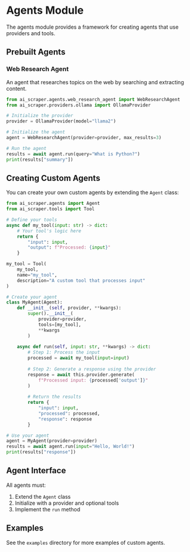 # Agents Module

The agents module provides a framework for creating agents that use providers and tools.

## Prebuilt Agents

### Web Research Agent

An agent that researches topics on the web by searching and extracting content.

```python
from ai_scraper.agents.web_research_agent import WebResearchAgent
from ai_scraper.providers.ollama import OllamaProvider

# Initialize the provider
provider = OllamaProvider(model="llama2")

# Initialize the agent
agent = WebResearchAgent(provider=provider, max_results=3)

# Run the agent
results = await agent.run(query="What is Python?")
print(results["summary"])
```

## Creating Custom Agents

You can create your own custom agents by extending the `Agent` class:

```python
from ai_scraper.agents import Agent
from ai_scraper.tools import Tool

# Define your tools
async def my_tool(input: str) -> dict:
    # Your tool's logic here
    return {
        "input": input,
        "output": f"Processed: {input}"
    }

my_tool = Tool(
    my_tool,
    name="my_tool",
    description="A custom tool that processes input"
)

# Create your agent
class MyAgent(Agent):
    def __init__(self, provider, **kwargs):
        super().__init__(
            provider=provider,
            tools=[my_tool],
            **kwargs
        )
    
    async def run(self, input: str, **kwargs) -> dict:
        # Step 1: Process the input
        processed = await my_tool(input=input)
        
        # Step 2: Generate a response using the provider
        response = await this.provider.generate(
            f"Processed input: {processed['output']}"
        )
        
        # Return the results
        return {
            "input": input,
            "processed": processed,
            "response": response
        }

# Use your agent
agent = MyAgent(provider=provider)
results = await agent.run(input="Hello, World!")
print(results["response"])
```

## Agent Interface

All agents must:

1. Extend the `Agent` class
2. Initialize with a provider and optional tools
3. Implement the `run` method

## Examples

See the `examples` directory for more examples of custom agents. 
